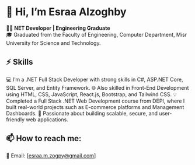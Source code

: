 # 👋 Hi, I’m Esraa Alzoghby

👩‍💻 **NET Developer | Engineering Graduate**  
🎓 Graduated from the Faculty of Engineering, Computer Department, Misr University for Science and Technology.

## ⚡ Skills  

💻 I’m a .NET Full Stack Developer with strong skills in C#, ASP.NET Core, SQL Server, and Entity Framework.
🌐 Also skilled in Front-End Development using HTML, CSS, JavaScript, React.js, Bootstrap, and Tailwind CSS.
💡 Completed a Full Stack .NET Web Development course from DEPI, where I built real-world projects such as E-commerce platforms and Management Dashboards.
💞️ Passionate about building scalable, secure, and user-friendly web applications.

## 📫 How to reach me:

📧 Email: [esraa.m.zogpy@gmail.com]
